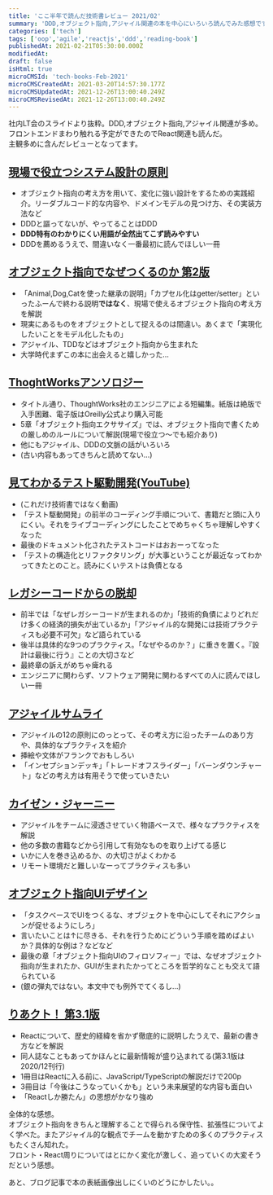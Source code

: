 ```yaml
---
title: 'ここ半年で読んだ技術書レビュー 2021/02'
summary: 'DDD,オブジェクト指向,アジャイル関連の本を中心にいろいろ読んでみた感想です。'
categories: ['tech']
tags: ['oop','agile','reactjs','ddd','reading-book']
publishedAt: 2021-02-21T05:30:00.000Z
modifiedAt: 
draft: false
isHtml: true
microCMSId: 'tech-books-Feb-2021'
microCMSCreatedAt: 2021-03-20T14:57:30.177Z
microCMSUpdatedAt: 2021-12-26T13:00:40.249Z
microCMSRevisedAt: 2021-12-26T13:00:40.249Z
---
```

<p>社内LT会のスライドより抜粋。DDD,オブジェクト指向,アジャイル関連が多め。<br>フロントエンドまわり触れる予定ができたのでReact関連も読んだ。<br>主観多めに含んだレビューとなってます。</p>
<h2 id="現場で役立つシステム設計の原則"><a href="https://gihyo.jp/book/2017/978-4-7741-9087-7">現場で役立つシステム設計の原則</a></h2>
<ul>
<li>オブジェクト指向の考え方を用いて、変化に強い設計をするための実践紹介。リーダブルコード的な内容や、ドメインモデルの見つけ方、その実装方法など</li>
<li>DDDと謳ってないが、やってることはDDD</li>
<li><strong>DDD特有のわかりにくい用語が全然出てこず読みやすい</strong></li>
<li>DDDを薦めるうえで、間違いなく一番最初に読んでほしい一冊</li>
</ul>
<h2 id="オブジェクト指向でなぜつくるのか-第2版"><a href="https://shop.nikkeibp.co.jp/front/commodity/0000/P84650/">オブジェクト指向でなぜつくるのか 第2版</a></h2>
<ul>
<li>「Animal,Dog,Catを使った継承の説明」「カプセル化はgetter/setter」といったふーんで終わる説明<strong>ではなく</strong>、現場で使えるオブジェクト指向の考え方を解説</li>
<li>現実にあるものをオブジェクトとして捉えるのは間違い。あくまで「実現化したいことをモデル化したもの」</li>
<li>アジャイル、TDDなどはオブジェクト指向から生まれた</li>
<li>大学時代まずこの本に出会えると嬉しかった…</li>
</ul>
<h2 id="thoghtworksアンソロジー"><a href="https://www.oreilly.co.jp/books/9784873113890/">ThoghtWorksアンソロジー</a></h2>
<ul>
<li>タイトル通り、ThoughtWorks社のエンジニアによる短編集。紙版は絶版で入手困難、電子版はOreilly公式より購入可能</li>
<li>5章「オブジェクト指向エクササイズ」では、オブジェクト指向で書くための厳しめのルールについて解説(現場で役立つ～でも紹介あり)</li>
<li>他にもアジャイル、DDDの文脈の話がいろいろ</li>
<li>(古い内容もあってきちんと読めてない…)</li>
</ul>
<h2 id="見てわかるテスト駆動開発youtube"><a href="https://www.youtube.com/watch?v=Q-FJ3XmFlT8">見てわかるテスト駆動開発(YouTube)</a></h2>
<ul>
<li>(これだけ技術書ではなく動画)</li>
<li>「テスト駆動開発」の前半のコーディング手順について、書籍だと頭に入りにくい。それをライブコーディングにしたことでめちゃくちゃ理解しやすくなった</li>
<li>最後のドキュメント化されたテストコードはおおーってなった</li>
<li>「テストの構造化とリファクタリング」が大事ということが最近なってわかってきたとのこと。読みにくいテストは負債となる</li>
</ul>
<h2 id="レガシーコードからの脱却"><a href="https://www.oreilly.co.jp/books/9784873118864/">レガシーコードからの脱却</a></h2>
<ul>
<li>前半では「なぜレガシーコードが生まれるのか」「技術的負債によりどれだけ多くの経済的損失が出ているか」「アジャイル的な開発には技術プラクティスも必要不可欠」など語られている</li>
<li>後半は具体的な9つのプラクティス。「なぜやるのか？」に重きを置く。『設計は最後に行う』ことの大切さなど</li>
<li>最終章の訴えがめちゃ痺れる</li>
<li>エンジニアに関わらず、ソフトウェア開発に関わるすべての人に読んでほしい一冊</li>
</ul>
<h2 id="アジャイルサムライ"><a href="https://shop.ohmsha.co.jp/shopdetail/000000001901/">アジャイルサムライ</a></h2>
<ul>
<li>アジャイルの12の原則にのっとって、その考え方に沿ったチームのあり方や、具体的なプラクティスを紹介</li>
<li>挿絵や文体がフランクでおもしろい</li>
<li>「インセプションデッキ」「トレードオフスライダー」「バーンダウンチャート」などの考え方は有用そうで使っていきたい</li>
</ul>
<h2 id="カイゼン・ジャーニー"><a href="https://kaizenjourney.jp/">カイゼン・ジャーニー</a></h2>
<ul>
<li>アジャイルをチームに浸透させていく物語ベースで、様々なプラクティスを解説</li>
<li>他の多数の書籍などから引用して有効なものを取り上げてる感じ</li>
<li>いかに人を巻き込めるか、の大切さがよくわかる</li>
<li>リモート環境だと難しいなーってプラクティスも多い</li>
</ul>
<h2 id="オブジェクト指向uiデザイン"><a href="https://gihyo.jp/book/2020/978-4-297-11351-3">オブジェクト指向UIデザイン</a></h2>
<ul>
<li>「タスクベースでUIをつくるな、オブジェクトを中心にしてそれにアクションが促せるようにしろ」</li>
<li>言いたいことは↑に尽きる、それを行うためにどういう手順を踏めばよいか？具体的な例は？などなど</li>
<li>最後の章「オブジェクト指向UIのフィロソフィー」では、なぜオブジェクト指向が生まれたか、GUIが生まれたかってところを哲学的なことも交えて語られている</li>
<li>(銀の弾丸ではない。本文中でも例外でてくるし…)</li>
</ul>
<h2 id="りあクト！-第31版"><a href="https://oukayuka.booth.pm/items/2368045">りあクト！ 第3.1版</a></h2>
<ul>
<li>Reactについて、歴史的経緯を省かず徹底的に説明したうえで、最新の書き方などを解説</li>
<li>同人誌なこともあってかほんとに最新情報が盛り込まれてる(第3.1版は2020/12刊行)</li>
<li>1冊目はReactに入る前に、JavaScript/TypeScriptの解説だけで200p</li>
<li>3冊目は「今後はこうなっていくかも」という未来展望的な内容も面白い</li>
<li>「Reactしか勝たん」の思想がかなり強め</li>
</ul>
<p>全体的な感想。<br>オブジェクト指向をきちんと理解することで得られる保守性、拡張性についてよく学べた。またアジャイル的な観点でチームを動かすための多くのプラクティスもたくさん知れた。<br>フロント・React周りについてはとにかく変化が激しく、追っていくの大変そうだという感想。</p>
<p>あと、ブログ記事で本の表紙画像出しにくいのどうにかしたい。。</p>

    